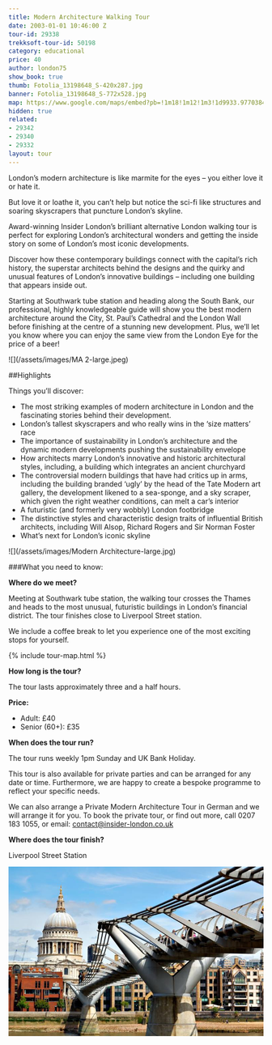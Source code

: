 ```yaml
---
title: Modern Architecture Walking Tour
date: 2003-01-01 10:46:00 Z
tour-id: 29338
trekksoft-tour-id: 50198
category: educational
price: 40
author: london75
show_book: true
thumb: Fotolia_13198648_S-420x287.jpg
banner: Fotolia_13198648_S-772x528.jpg
map: https://www.google.com/maps/embed?pb=!1m18!1m12!1m3!1d9933.977038456189!2d-0.1118593163905431!3d51.504147652887916!2m3!1f0!2f0!3f0!3m2!1i1024!2i768!4f13.1!3m3!1m2!1s0x487604a5507854bb%3A0xd14c94cb200dcb1!2sSouthwark+Station!5e0!3m2!1sen!2s!4v1431589184611
hidden: true
related:
- 29342
- 29340
- 29332
layout: tour
---
```


<p class="lede">London’s modern architecture is like marmite for the eyes – you either love it or hate it.</p>  

But love it or loathe it, you can’t help but notice the sci-fi like structures and soaring skyscrapers that puncture London’s skyline.

Award-winning Insider London’s brilliant alternative London walking tour is perfect for exploring London’s architectural wonders and getting the inside story on some of London&#8217;s most iconic developments.


Discover how these contemporary buildings connect with the capital’s rich history, the superstar architects behind the designs and the quirky and unusual features of London’s innovative buildings – including one building that appears inside out.

Starting at Southwark tube station and heading along the South Bank, our professional, highly knowledgeable guide will show you the best modern architecture around the City, St. Paul&#8217;s Cathedral and the London Wall before finishing at the centre of a stunning new development. Plus, we’ll let you know where you can enjoy the same view from the London Eye for the price of a beer!

![](/assets/images/MA 2-large.jpeg)

##Highlights

Things you’ll discover:

- The most striking examples of modern architecture in London
and the fascinating stories behind their development.
- London’s tallest skyscrapers and who really wins in the ‘size matters’ race</strong>  
- The importance of sustainability in London’s architecture</strong> and the dynamic modern developments pushing the sustainability envelope  
- How architects marry London’s innovative and historic architectural styles</strong>, including, a building which integrates an ancient churchyard
- The controversial modern buildings that have had critics up in arms, </strong>including the building branded ‘ugly’ by the head of the Tate Modern art gallery, the development likened to a sea-sponge, and a sky scraper, which given the right weather conditions, can melt a car’s interior
- A futuristic (and formerly very wobbly) London footbridge </strong>
- The distinctive styles and characteristic design traits of influential British architects, </strong>including Will Alsop, Richard Rogers and Sir Norman Foster          
- What’s next for London’s iconic skyline</strong>

![](/assets/images/Modern Architecture-large.jpg)

###What you need to know:

**Where do we meet?**

Meeting at Southwark tube station, the walking tour crosses the Thames and heads to the most unusual, futuristic buildings in London’s financial district. The tour finishes close to Liverpool Street station.

We include a coffee break to let you experience one of the most exciting stops for yourself.

{% include tour-map.html %}

**How long is the tour?**

The tour lasts approximately three and a half hours.

**Price:**

- Adult: £40
- Senior (60+): £35            

**When does the tour run?**

The tour runs weekly 1pm Sunday and UK Bank Holiday.        

This tour is also available for private parties and can be arranged for any date or time. Furthermore, we are happy to create a bespoke programme to reflect your specific needs.

We can also arrange a Private Modern Architecture Tour in German and we will arrange it for you. To book the private tour, or find out more, call 0207 183 1055, or email: <a href="mailto:contact@insider-london.co.uk">contact@insider-london.co.uk</a>

**Where does the tour finish?**

Liverpool Street Station

![](/assets/images/Fotolia_8192132_M_2_1024-large.jpg)
